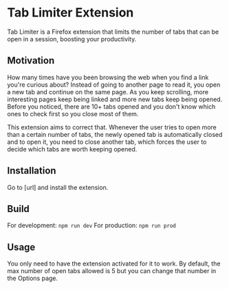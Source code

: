 # Tab Limiter Extension

Tab Limiter is a Firefox extension that limits the number of tabs that can be open in a session, boosting your productivity.

## Motivation

How many times have you been browsing the web when you find a link you're curious about? Instead of going to another page to read it, you open a new tab and continue on the same page. As you keep scrolling, more interesting pages keep being linked and more new tabs keep being opened. Before you noticed, there are 10+ tabs opened and you don't know which ones to check first so you close most of them.

This extension aims to correct that. Whenever the user tries to open more than a certain number of tabs, the newly opened tab is automatically closed and to open it, you need to close another tab, which forces the user to decide which tabs are worth keeping opened.

## Installation

Go to [url] and install the extension.

## Build

For development: `npm run dev` 
For production: `npm run prod`

## Usage

You only need to have the extension activated for it to work. By default, the max number of open tabs allowed is 5 but you can change that number in the Options page.